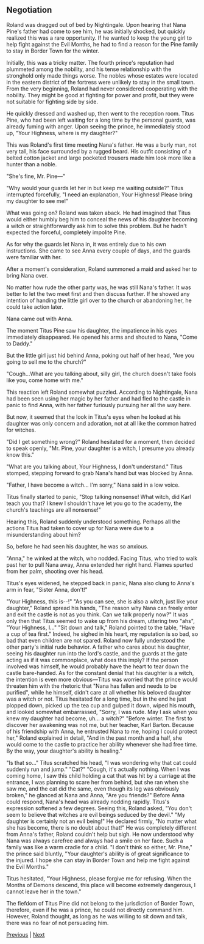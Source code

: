 ## Negotiation
Roland was dragged out of bed by Nightingale. Upon hearing that Nana Pine's father had come to see him, he was initially shocked, but quickly realized this was a rare opportunity. If he wanted to keep the young girl to help fight against the Evil Months, he had to find a reason for the Pine family to stay in Border Town for the winter. 

Initially, this was a tricky matter. The fourth prince's reputation had plummeted among the nobility, and his tense relationship with the stronghold only made things worse. The nobles whose estates were located in the eastern district of the fortress were unlikely to stay in the small town. From the very beginning, Roland had never considered cooperating with the nobility. They might be good at fighting for power and profit, but they were not suitable for fighting side by side.

He quickly dressed and washed up, then went to the reception room. Titus Pine, who had been left waiting for a long time by the personal guards, was already fuming with anger. Upon seeing the prince, he immediately stood up, "Your Highness, where is my daughter?"

This was Roland's first time meeting Nana's father. He was a burly man, not very tall, his face surrounded by a rugged beard. His outfit consisting of a belted cotton jacket and large pocketed trousers made him look more like a hunter than a noble. 

"She's fine, Mr. Pine—"

"Why would your guards let her in but keep me waiting outside?" Titus interrupted forcefully, "I need an explanation, Your Highness! Please bring my daughter to see me!"

What was going on? Roland was taken aback. He had imagined that Titus would either humbly beg him to conceal the news of his daughter becoming a witch or straightforwardly ask him to solve this problem. But he hadn't expected the forceful, completely impolite Pine.

As for why the guards let Nana in, it was entirely due to his own instructions. She came to see Anna every couple of days, and the guards were familiar with her.

After a moment's consideration, Roland summoned a maid and asked her to bring Nana over.

No matter how rude the other party was, he was still Nana's father. It was better to let the two meet first and then discuss further. If he showed any intention of handing the little girl over to the church or abandoning her, he could take action later.

Nana came out with Anna.

The moment Titus Pine saw his daughter, the impatience in his eyes immediately disappeared. He opened his arms and shouted to Nana, "Come to Daddy."

But the little girl just hid behind Anna, poking out half of her head, "Are you going to sell me to the church?"

"Cough...What are you talking about, silly girl, the church doesn't take fools like you, come home with me."

This reaction left Roland somewhat puzzled. According to Nightingale, Nana had been seen using her magic by her father and had fled to the castle in panic to find Anna, with her father furiously pursuing her all the way here.

But now, it seemed that the look in Titus's eyes when he looked at his daughter was only concern and adoration, not at all like the common hatred for witches.

"Did I get something wrong?" 
Roland hesitated for a moment, then decided to speak openly, "Mr. Pine, your daughter is a witch, I presume you already know this."

"What are you talking about, Your Highness, I don't understand." Titus stomped, stepping forward to grab Nana's hand but was blocked by Anna.

"Father, I have become a witch... I'm sorry," Nana said in a low voice. 

Titus finally started to panic, "Stop talking nonsense! What witch, did Karl teach you that? I knew I shouldn't have let you go to the academy, the church's teachings are all nonsense!" 

Hearing this, Roland suddenly understood something. Perhaps all the actions Titus had taken to cover up for Nana were due to a misunderstanding about him? 

So, before he had seen his daughter, he was so anxious.

"Anna," he winked at the witch, who nodded. Facing Titus, who tried to walk past her to pull Nana away, Anna extended her right hand. Flames spurted from her palm, shooting over his head.

Titus's eyes widened, he stepped back in panic, Nana also clung to Anna's arm in fear, "Sister Anna, don't!"

"Your Highness, this is--!"
"As you can see, she is also a witch, just like your daughter," Roland spread his hands, "The reason why Nana can freely enter and exit the castle is not as you think. Can we talk properly now?"
It was only then that Titus seemed to wake up from his dream, uttering two "ahs", "Your Highness, I..."
"Sit down and talk," Roland pointed to the table, "Have a cup of tea first."
Indeed, he sighed in his heart, my reputation is so bad, so bad that even children are not spared. Roland now fully understood the other party's initial rude behavior. A father who cares about his daughter, seeing his daughter run into the lord's castle, and the guards at the gate acting as if it was commonplace, what does this imply?
If the person involved was himself, he would probably have the heart to tear down the castle bare-handed.
As for the constant denial that his daughter is a witch, the intention is even more obvious—Titus was worried that the prince would threaten him with the rhetoric that "Nana has fallen and needs to be purified", while he himself, didn't care at all whether his beloved daughter was a witch or not.
Titus hesitated for a long time, but in the end he just plopped down, picked up the tea cup and gulped it down, wiped his mouth, and looked somewhat embarrassed, "Sorry, I was rude. May I ask when you knew my daughter had become, uh... a witch?"
"Before winter. The first to discover her awakening was not me, but her teacher, Karl Barton. Because of his friendship with Anna, he entrusted Nana to me, hoping I could protect her," Roland explained in detail, "And in the past month and a half, she would come to the castle to practice her ability whenever she had free time. By the way, your daughter's ability is healing."

"Is that so..." Titus scratched his head, "I was wondering why that cat could suddenly run and jump."
"Cat?"
"Cough, it's actually nothing. When I was coming home, I saw this child holding a cat that was hit by a carriage at the entrance, I was planning to scare her from behind, but she ran when she saw me, and the cat did the same, even though its leg was obviously broken," he glanced at Nana and Anna, "Are you friends?"
Before Anna could respond, Nana's head was already nodding rapidly.
Titus's expression softened a few degrees.
Seeing this, Roland asked, "You don't seem to believe that witches are evil beings seduced by the devil."
"My daughter is certainly not an evil being!" He declared firmly, "No matter what she has become, there is no doubt about that!"
He was completely different from Anna's father, Roland couldn't help but sigh. He now understood why Nana was always carefree and always had a smile on her face. Such a family was like a warm cradle for a child.
"I don't think so either, Mr. Pine," the prince said bluntly, "Your daughter's ability is of great significance to the injured. I hope she can stay in Border Town and help me fight against the Evil Months."

Titus hesitated, "Your Highness, please forgive me for refusing. When the Months of Demons descend, this place will become extremely dangerous, I cannot leave her in the town."

The fiefdom of Titus Pine did not belong to the jurisdiction of Border Town, therefore, even if he was a prince, he could not directly command him. However, Roland thought, as long as he was willing to sit down and talk, there was no fear of not persuading him.



[Previous](CH0035.md) | [Next](CH0037.md)
